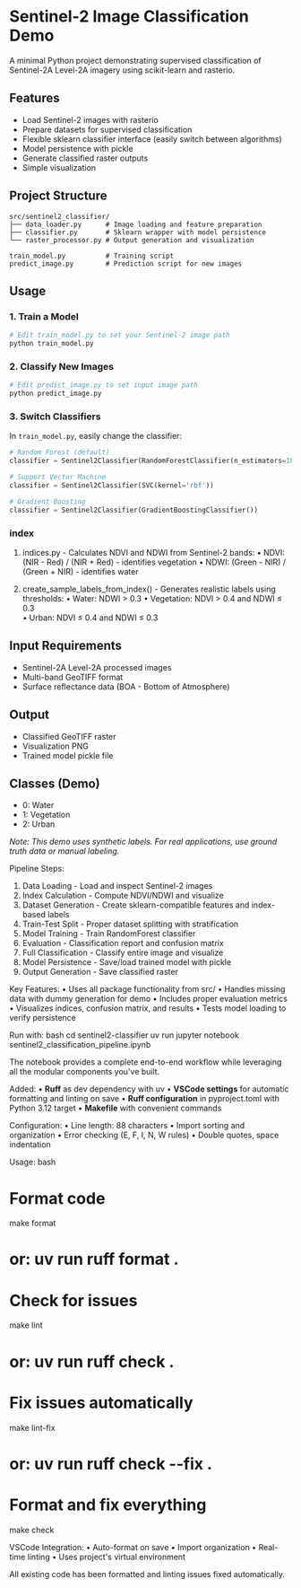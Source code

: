 # Sentinel-2 Image Classification Demo

A minimal Python project demonstrating supervised classification of Sentinel-2A Level-2A imagery using scikit-learn and rasterio.

## Features

- Load Sentinel-2 images with rasterio
- Prepare datasets for supervised classification
- Flexible sklearn classifier interface (easily switch between algorithms)
- Model persistence with pickle
- Generate classified raster outputs
- Simple visualization

## Project Structure

```
src/sentinel2_classifier/
├── data_loader.py      # Image loading and feature preparation
├── classifier.py       # Sklearn wrapper with model persistence
└── raster_processor.py # Output generation and visualization

train_model.py          # Training script
predict_image.py        # Prediction script for new images
```

## Usage

### 1. Train a Model

```bash
# Edit train_model.py to set your Sentinel-2 image path
python train_model.py
```

### 2. Classify New Images

```bash
# Edit predict_image.py to set input image path
python predict_image.py
```

### 3. Switch Classifiers

In `train_model.py`, easily change the classifier:

```python
# Random Forest (default)
classifier = Sentinel2Classifier(RandomForestClassifier(n_estimators=100))

# Support Vector Machine
classifier = Sentinel2Classifier(SVC(kernel='rbf'))

# Gradient Boosting
classifier = Sentinel2Classifier(GradientBoostingClassifier())
```

### index 

1. indices.py - Calculates NDVI and NDWI from Sentinel-2 bands:
   • NDVI: (NIR - Red) / (NIR + Red) - identifies vegetation
   • NDWI: (Green - NIR) / (Green + NIR) - identifies water

2. create_sample_labels_from_index() - Generates realistic labels using thresholds:
   • Water: NDWI > 0.3
   • Vegetation: NDVI > 0.4 and NDWI ≤ 0.3  
   • Urban: NDVI ≤ 0.4 and NDWI ≤ 0.3


## Input Requirements

- Sentinel-2A Level-2A processed images
- Multi-band GeoTIFF format
- Surface reflectance data (BOA - Bottom of Atmosphere)

## Output

- Classified GeoTIFF raster
- Visualization PNG
- Trained model pickle file

## Classes (Demo)

- 0: Water
- 1: Vegetation  
- 2: Urban

*Note: This demo uses synthetic labels. For real applications, use ground truth data or manual labeling.*


Pipeline Steps:
1. Data Loading - Load and inspect Sentinel-2 images
2. Index Calculation - Compute NDVI/NDWI and visualize
3. Dataset Generation - Create sklearn-compatible features and index-based labels
4. Train-Test Split - Proper dataset splitting with stratification
5. Model Training - Train RandomForest classifier
6. Evaluation - Classification report and confusion matrix
7. Full Classification - Classify entire image and visualize
8. Model Persistence - Save/load trained model with pickle
9. Output Generation - Save classified raster

Key Features:
• Uses all package functionality from src/
• Handles missing data with dummy generation for demo
• Includes proper evaluation metrics
• Visualizes indices, confusion matrix, and results
• Tests model loading to verify persistence

Run with:
bash
cd sentinel2-classifier
uv run jupyter notebook sentinel2_classification_pipeline.ipynb


The notebook provides a complete end-to-end workflow while leveraging all the modular components you've built.


Added:
• **Ruff** as dev dependency with uv
• **VSCode settings** for automatic formatting and linting on save
• **Ruff configuration** in pyproject.toml with Python 3.12 target
• **Makefile** with convenient commands

Configuration:
• Line length: 88 characters
• Import sorting and organization
• Error checking (E, F, I, N, W rules)
• Double quotes, space indentation

Usage:
bash
# Format code
make format
# or: uv run ruff format .

# Check for issues
make lint
# or: uv run ruff check .

# Fix issues automatically
make lint-fix
# or: uv run ruff check --fix .

# Format and fix everything
make check


VSCode Integration:
• Auto-format on save
• Import organization
• Real-time linting
• Uses project's virtual environment

All existing code has been formatted and linting issues fixed automatically.
